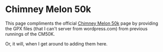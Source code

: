 # Chimney Melon 50k

This page compliments the official [Chimney Melon
50k](https://newmexicofa50k.wordpress.com/chimney-melon-50k/) page by
providing the GPX files (that I can't server from wordpress.com) from
previous runnings of the CM50K.

Or, it will, when I get around to adding them here.
